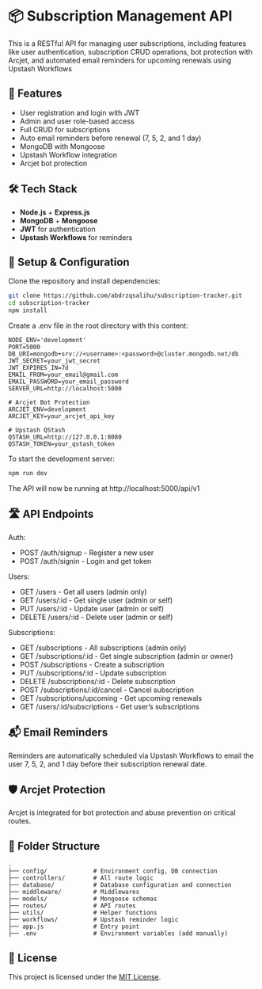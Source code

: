 # 📦 Subscription Management API

This is a RESTful API for managing user subscriptions, including features like user authentication, subscription CRUD operations, bot protection with Arcjet, and automated email reminders for upcoming renewals using Upstash Workflows

## 🚀 Features

- User registration and login with JWT
- Admin and user role-based access
- Full CRUD for subscriptions
- Auto email reminders before renewal (7, 5, 2, and 1 day)
- MongoDB with Mongoose
- Upstash Workflow integration
- Arcjet bot protection

## 🛠️ Tech Stack

- **Node.js** + **Express.js**
- **MongoDB** + **Mongoose**
- **JWT** for authentication
- **Upstash Workflows** for reminders

## 🔧 Setup & Configuration

Clone the repository and install dependencies:

```bash
git clone https://github.com/abdrzqsalihu/subscription-tracker.git
cd subscription-tracker
npm install
```

Create a .env file in the root directory with this content:

```env
NODE_ENV='development'
PORT=5000
DB_URI=mongodb+srv://<username>:<password>@cluster.mongodb.net/db
JWT_SECRET=your_jwt_secret
JWT_EXPIRES_IN=7d
EMAIL_FROM=your_email@gmail.com
EMAIL_PASSWORD=your_email_password
SERVER_URL=http://localhost:5000

# Arcjet Bot Protection
ARCJET_ENV=development
ARCJET_KEY=your_arcjet_api_key

# Upstash QStash
QSTASH_URL=http://127.0.0.1:8080
QSTASH_TOKEN=your_qstash_token
```

To start the development server:

```bash
npm run dev
```

The API will now be running at http://localhost:5000/api/v1

## 🛣️ API Endpoints

Auth:
- POST /auth/signup - Register a new user
- POST /auth/signin - Login and get token

Users:
- GET /users - Get all users (admin only)
- GET /users/:id - Get single user (admin or self)
- PUT /users/:id - Update user (admin or self)
- DELETE /users/:id - Delete user (admin or self)

Subscriptions:
- GET /subscriptions - All subscriptions (admin only)
- GET /subscriptions/:id - Get single subscription (admin or owner)
- POST /subscriptions - Create a subscription
- PUT /subscriptions/:id - Update subscription
- DELETE /subscriptions/:id - Delete subscription
- POST /subscriptions/:id/cancel - Cancel subscription
- GET /subscriptions/upcoming - Get upcoming renewals
- GET /users/:id/subscriptions - Get user’s subscriptions

## 📬 Email Reminders

Reminders are automatically scheduled via Upstash Workflows to email the user 7, 5, 2, and 1 day before their subscription renewal date.

## 🛡️ Arcjet Protection

Arcjet is integrated for bot protection and abuse prevention on critical routes.

## 📁 Folder Structure

```
.
├── config/             # Environment config, DB connection
├── controllers/        # All route logic
├── database/           # Database configuration and connection
├── middleware/         # Middlewares
├── models/             # Mongoose schemas
├── routes/             # API routes
├── utils/              # Helper functions
├── workflows/          # Upstash reminder logic
├── app.js              # Entry point
├── .env                # Environment variables (add manually)
```

## 📄 License

This project is licensed under the [MIT License](LICENSE).  
